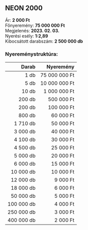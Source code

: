 ## NEON 2000

Ár: **2 000 Ft**<br/>
Főnyeremény: **75 000 000 Ft**<br/>
Megjelenés: **2023. 02. 03.**<br/>
Nyerési esély: **1:2,89**<br/>
Kibocsátott darabszám: **2 500 000 db**<br/>

### Nyereménystruktúra:
Darab|Nyeremény
---:|---:
1 db|75 000 000 Ft
5 db|10 000 000 Ft
10 db|1 000 000 Ft
200 db|500 000 Ft
200 db|100 000 Ft
800 db|60 000 Ft
1 710 db|50 000 Ft
3 000 db|40 000 Ft
4 100 db|30 000 Ft
4 500 db|25 000 Ft
5 000 db|20 000 Ft
6 000 db|15 000 Ft
10 000 db|10 000 Ft
12 000 db|9 000 Ft
18 000 db|6 000 Ft
50 000 db|5 000 Ft
100 000 db|4 000 Ft
250 000 db|3 000 Ft
400 000 db|2 000 Ft
